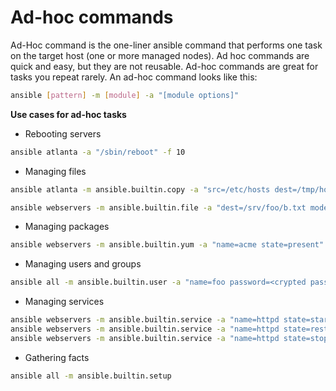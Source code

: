 # Ad-hoc commands
Ad-Hoc command is the one-liner ansible command that performs one task on the target host (one or more managed nodes). Ad hoc commands are quick and easy, but they are not reusable. Ad-hoc commands are great for tasks you repeat rarely. An ad-hoc command looks like this:

```bash
ansible [pattern] -m [module] -a "[module options]"
```

**Use cases for ad-hoc tasks**

- Rebooting servers

```bash
ansible atlanta -a "/sbin/reboot" -f 10
```

- Managing files

```bash
ansible atlanta -m ansible.builtin.copy -a "src=/etc/hosts dest=/tmp/hosts"

ansible webservers -m ansible.builtin.file -a "dest=/srv/foo/b.txt mode=600 owner=mdehaan group=mdehaan"
```

- Managing packages

```bash
ansible webservers -m ansible.builtin.yum -a "name=acme state=present"
```

- Managing users and groups

```bash
ansible all -m ansible.builtin.user -a "name=foo password=<crypted password here>"
```

- Managing services

```bash
ansible webservers -m ansible.builtin.service -a "name=httpd state=started"
ansible webservers -m ansible.builtin.service -a "name=httpd state=restarted"
ansible webservers -m ansible.builtin.service -a "name=httpd state=stopped"
```

- Gathering facts

```bash
ansible all -m ansible.builtin.setup
```

